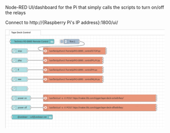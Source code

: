 Node-RED UI/dashboard for the Pi that simply calls the scripts to turn on/off the relays

Connect to http://{Raspberry Pi's IP address}:1800/ui/ 

![Basic Node-RED flows](https://github.com/zedstarr/RS-B665-Remote-Control/raw/main/NODE-RED/Screenshot%20from%202022-08-31%2009-04-32.png)


